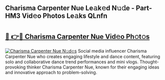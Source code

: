 ## Charisma Carpenter Nue Le𝚊k𝚎d N𝚞𝚍e - Part-HM3 Vid𝚎o Photos Le𝚊ks QLnfn

# <h2><a href="http://fb1m7nl.evod.top/?m=Charisma+Carpenter+Nue">🔗 👉🔴 Charisma Carpenter Nue Vid𝚎o Ph𝚘t𝚘s</a></h2>

[![Charisma Carpenter Nue N𝚞d𝚎s](https://i.imgur.com/8V9OHl7.gif)](http://fb1m7nl.evod.top/?m=Charisma+Carpenter+Nue)
Social media influencer Charisma Carpenter Nue who creates engaging lifestyle and dance content, featuring solo and collaborative dance trend performances and mini vlogs. Thought-provoking thinker Charisma Carpenter Nue, known for their engaging ideas and innovative approach to problem-solving. 
